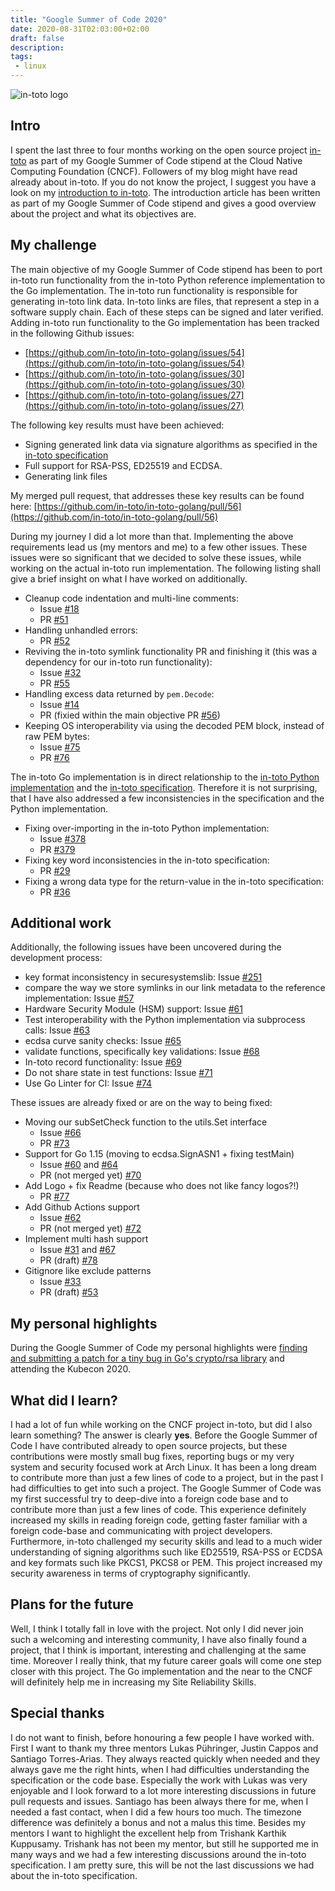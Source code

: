 ```yaml
---
title: "Google Summer of Code 2020"
date: 2020-08-31T02:03:00+02:00
draft: false
description:
tags:
 - linux
---
```


![in-toto logo](/img/in-toto-horizontal-color-white.png)

## Intro

I spent the last three to four months working on the open source project [in-toto](https://in-toto.io) as part
of my Google Summer of Code stipend at the Cloud Native Computing Foundation (CNCF).
Followers of my blog might have read already about in-toto. If you do not know the project, I
suggest you have a look on my [introduction to in-toto](/posts/introduction-to-in-toto/).
The introduction article has been written as part of my Google Summer of Code stipend and gives
a good overview about the project and what its objectives are.

## My challenge

The main objective of my Google Summer of Code stipend has been to port in-toto run functionality
from the in-toto Python reference implementation to the Go implementation. The in-toto run functionality
is responsible for generating in-toto link data. In-toto links are files, that represent a step
in a software supply chain. Each of these steps can be signed and later verified.
Adding in-toto run functionality to the Go implementation has been tracked in the following Github issues:

*  [https://github.com/in-toto/in-toto-golang/issues/54](https://github.com/in-toto/in-toto-golang/issues/54)
*  [https://github.com/in-toto/in-toto-golang/issues/30](https://github.com/in-toto/in-toto-golang/issues/30)
*  [https://github.com/in-toto/in-toto-golang/issues/27](https://github.com/in-toto/in-toto-golang/issues/27)

The following key results must have been achieved:

* Signing generated link data via signature algorithms as specified in the [in-toto specification](https://github.com/in-toto/docs/blob/master/in-toto-spec.md)
* Full support for RSA-PSS, ED25519 and ECDSA.
* Generating link files

My merged pull request, that addresses these key results can be found here: [https://github.com/in-toto/in-toto-golang/pull/56](https://github.com/in-toto/in-toto-golang/pull/56)

During my journey I did a lot more than that. Implementing the above requirements lead us (my mentors and me) to a few other issues.
These issues were so significant that we decided to solve these issues, while working on the actual in-toto run implementation.
The following listing shall give a brief insight on what I have worked on additionally.

* Cleanup code indentation and multi-line comments:
	* Issue [#18](https://github.com/in-toto/in-toto-golang/issues/18)
	* PR [#51](https://github.com/in-toto/in-toto-golang/pull/51)
* Handling unhandled errors:
	* PR [#52](https://github.com/in-toto/in-toto-golang/pull/52)
* Reviving the in-toto symlink functionality PR and finishing it (this was a dependency for our in-toto run functionality):
	* Issue [#32](https://github.com/in-toto/in-toto-golang/issues/32)
	* PR [#55](https://github.com/in-toto/in-toto-golang/pull/55)
* Handling excess data returned by `pem.Decode`:
	* Issue [#14](https://github.com/in-toto/in-toto-golang/issues/14)
	* PR (fixied within the main objective PR [#56](https://github.com/in-toto/in-toto-golang/pull/56))
* Keeping OS interoperability via using the decoded PEM block, instead of raw PEM bytes:
	* Issue [#75](https://github.com/in-toto/in-toto-golang/issues/75)
	* PR [#76](https://github.com/in-toto/in-toto-golang/pull/76)

The in-toto Go implementation is in direct relationship to the [in-toto Python implementation](https://github.com/in-toto/in-toto) and the [in-toto specification](https://github.com/in-toto/docs/blob/master/in-toto-spec.md). Therefore it is not surprising, that I have also addressed a few inconsistencies
in the specification and the Python implementation.

* Fixing over-importing in the in-toto Python implementation:
	* Issue [#378](https://github.com/in-toto/in-toto/issues/378)
	* PR [#379](https://github.com/in-toto/in-toto/pull/379)
* Fixing key word inconsistencies in the in-toto specification:
	* PR [#29](https://github.com/in-toto/docs/pull/29)
* Fixing a wrong data type for the return-value in the in-toto specification:
	* PR [#36](https://github.com/in-toto/docs/pull/36)

## Additional work

Additionally, the following issues have been uncovered during the development process:

* key format inconsistency in securesystemslib: Issue [#251](https://github.com/secure-systems-lab/securesystemslib/issues/251)
* compare the way we store symlinks in our link metadata to the reference implementation: Issue [#57](https://github.com/in-toto/in-toto-golang/issues/57)
* Hardware Security Module (HSM) support: Issue [#61](https://github.com/in-toto/in-toto-golang/issues/61)
* Test interoperability with the Python implementation via subprocess calls: Issue [#63](https://github.com/in-toto/in-toto-golang/issues/63)
* ecdsa curve sanity checks: Issue [#65](https://github.com/in-toto/in-toto-golang/issues/65)
* validate functions, specifically key validations: Issue [#68](https://github.com/in-toto/in-toto-golang/issues/68)
* In-toto record functionality: Issue [#69](https://github.com/in-toto/in-toto-golang/issues/69)
* Do not share state in test functions: Issue [#71](https://github.com/in-toto/in-toto-golang/issues/71)
* Use Go Linter for CI: Issue [#74](https://github.com/in-toto/in-toto-golang/issues/74)

These issues are already fixed or are on the way to being fixed:

* Moving our subSetCheck function to the utils.Set interface
	* Issue [#66](https://github.com/in-toto/in-toto-golang/issues/66)
	* PR [#73](https://github.com/in-toto/in-toto-golang/pull/73)
* Support for Go 1.15 (moving to ecdsa.SignASN1 + fixing testMain)
	* Issue [#60](https://github.com/in-toto/in-toto-golang/issues/60) and [#64](https://github.com/in-toto/in-toto-golang/issues/64)
	* PR (not merged yet) [#70](https://github.com/in-toto/in-toto-golang/pull/70)
* Add Logo + fix Readme (because who does not like fancy logos?!)
	* PR [#77](https://github.com/in-toto/in-toto-golang/pull/77)
* Add Github Actions support
	* Issue [#62](https://github.com/in-toto/in-toto-golang/issues/62)
	* PR (not merged yet) [#72](https://github.com/in-toto/in-toto-golang/pull/72)
* Implement multi hash support
	* Issue [#31](https://github.com/in-toto/in-toto-golang/issues/31) and [#67](https://github.com/in-toto/in-toto-golang/issues/67)
	* PR (draft) [#78](https://github.com/in-toto/in-toto-golang/pull/78)
* Gitignore like exclude patterns
	* Issue [#33](https://github.com/in-toto/in-toto-golang/issues/33)
	* PR (draft) [#53](https://github.com/in-toto/in-toto-golang/pull/53)

## My personal highlights

During the Google Summer of Code my personal highlights were [finding and submitting a patch for a tiny bug in Go's crypto/rsa library](https://go-review.googlesource.com/c/go/+/240008) and attending the Kubecon 2020.

## What did I learn?

I had a lot of fun while working on the CNCF project in-toto, but did I also
learn something? The answer is clearly **yes**.  Before the Google Summer of
Code I have contributed already to open source projects, but these
contributions were mostly small bug fixes, reporting bugs or my very system and
security focused work at Arch Linux.  It has been a long dream to contribute
more than just a few lines of code to a project, but in the past I had
difficulties to get into such a project. The Google Summer of Code was my first
successful try to deep-dive into a foreign code base and to contribute more
than just a few lines of code. This experience definitely increased my skills
in reading foreign code, getting faster familiar with a foreign code-base and
communicating with project developers. Furthermore, in-toto challenged my
security skills and lead to a much wider understanding of signing algorithms
such like ED25519, RSA-PSS or ECDSA and key formats such like PKCS1, PKCS8 or
PEM. This project increased my security awareness in terms of cryptography
significantly.

## Plans for the future

Well, I think I totally fall in love with the project. Not only I did never
join such a welcoming and interesting community, I have also finally found a
project, that I think is important, interesting and challenging at the same
time. Moreover I really think, that my future career goals will come one step
closer with this project. The Go implementation and the near to the CNCF will
definitely help me in increasing my Site Reliability Skills.

## Special thanks

I do not want to finish, before honouring a few people I have worked with.
First I want to thank my three mentors Lukas Pühringer, Justin Cappos and
Santiago Torres-Arias. They always reacted quickly when needed and they always
gave me the right hints, when I had difficulties understanding the specification
or the code base. Especially the work with Lukas was very enjoyable and I look forward
to a lot more interesting discussions in future pull requests and issues.
Santiago has been always there for me, when I needed a fast contact, when I did a few hours
too much. The timezone difference was definitely a bonus and not a malus this time.
Besides my mentors I want to highlight the excellent help from Trishank Karthik Kuppusamy.
Trishank has not been my mentor, but still he supported me in many ways and we had a few
interesting discussions around the in-toto specification. I am pretty sure, this will be not
the last discussions we had about the in-toto specification.
